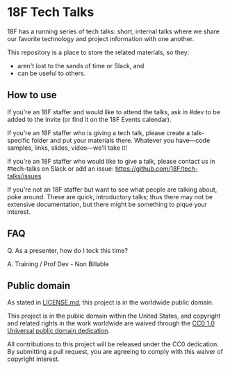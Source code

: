 # 18F Tech Talks

18F has a running series of tech talks: short, internal talks where we share our favorite technology and project information with one another.

This repository is a place to store the related materials, so they:
* aren't lost to the sands of time or Slack, and
* can be useful to others.

## How to use

If you're an 18F staffer and would like to attend the talks, ask in #dev to be added to the invite (or find it on the 18F Events calendar).

If you're an 18F staffer who is giving a tech talk, please create a talk-specific folder and put your materials there. Whatever you have—code samples, links, slides, video—we'll take it!

If you're an 18F staffer who would like to give a talk, please contact us in #tech-talks on Slack or add an issue: https://github.com/18F/tech-talks/issues

If you're not an 18F staffer but want to see what people are talking about, poke around. These are quick, introductory talks; thus there may not be extensive documentation, but there might be something to pique your interest.

## FAQ

Q. As a presenter, how do I tock this time?

A. Training / Prof Dev - Non Billable

## Public domain

As stated in [LICENSE.md](LICENSE.md), this project is in the worldwide public domain.

This project is in the public domain within the United States, and copyright and related rights in the work worldwide are waived through the [CC0 1.0 Universal public domain dedication](https://creativecommons.org/publicdomain/zero/1.0/).

All contributions to this project will be released under the CC0 dedication. By submitting a pull request, you are agreeing to comply with this waiver of copyright interest.
